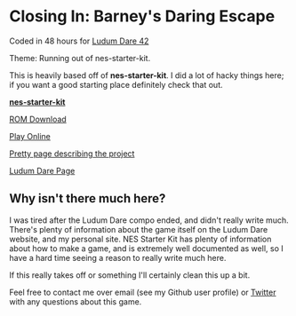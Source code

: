 # Closing In: Barney's Daring Escape

Coded in 48 hours for [Ludum Dare 42](https://ldjam.com)

Theme: Running out of nes-starter-kit. 

This is heavily based off of **nes-starter-kit**. I did a lot of hacky things here; if you want a good starting place definitely check that out.

**[nes-starter-kit](https://cppchriscpp.github.io/nes-starter-kit)**


[ROM Download](https://s3.amazonaws.com/ld42-space/master/ld42_space.latest.nes)

[Play Online](http://cpprograms.net/classic-gaming/daring-escape/)

[Pretty page describing the project](http://cpprograms.net/classic-gaming/daring-escape/)

[Ludum Dare Page](https://ldjam.com/events/ludum-dare/42/$105640)


## Why isn't there much here?

I was tired after the Ludum Dare compo ended, and didn't really write much. There's plenty of information about the game itself on
the Ludum Dare website, and my personal site. NES Starter Kit has plenty of information about how to make a game, and is extremely
well documented as well, so I have a hard time seeing a reason to really write much here.

If this really takes off or something I'll certainly clean this up a bit. 

Feel free to contact me over email (see my Github user profile) or [Twitter](https://twitter.com/cppchriscpp) with any questions 
about this game.
